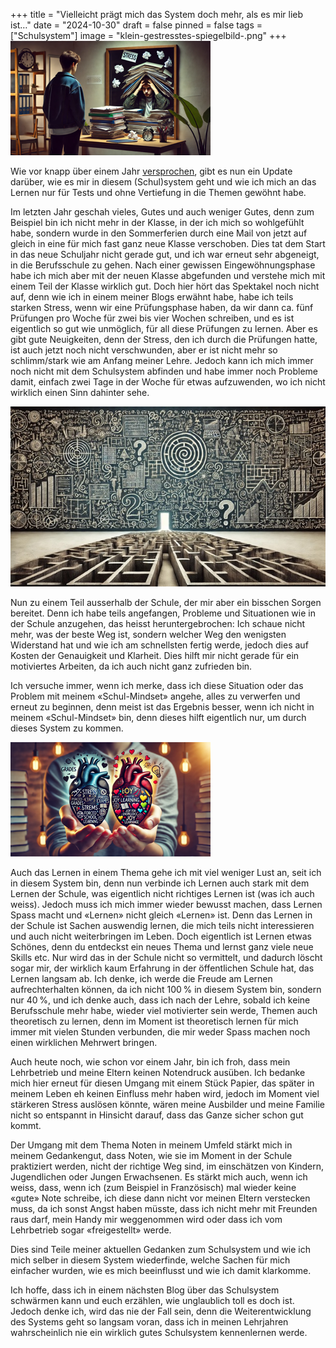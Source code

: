+++
title = "Vielleicht prägt mich das System doch mehr, als es mir lieb ist…"
date = "2024-10-30"
draft = false
pinned = false
tags = ["Schulsystem"]
image = "klein-gestresstes-spiegelbild-.png"
+++
![](klein-gestresstes-spiegelbild-.png)

Wie vor knapp über einem Jahr [versprochen](https://www.maelduwan.ch/neue-erkenntnis-doch-ist-diese-auch-gut/), gibt es nun ein Update darüber, wie es mir in diesem (Schul)system geht und wie ich mich an das Lernen nur für Tests und ohne Vertiefung in die Themen gewöhnt habe.

Im letzten Jahr geschah vieles, Gutes und auch weniger Gutes, denn zum Beispiel bin ich nicht mehr in der Klasse, in der ich mich so wohlgefühlt habe, sondern wurde in den Sommerferien durch eine Mail von jetzt auf gleich in eine für mich fast ganz neue Klasse verschoben. Dies tat dem Start in das neue Schuljahr nicht gerade gut, und ich war erneut sehr abgeneigt, in die Berufsschule zu gehen. Nach einer gewissen Eingewöhnungsphase habe ich mich aber mit der neuen Klasse abgefunden und verstehe mich mit einem Teil der Klasse wirklich gut. Doch hier hört das Spektakel noch nicht auf, denn wie ich in einem meiner Blogs erwähnt habe, habe ich teils starken Stress, wenn wir eine Prüfungsphase haben, da wir dann ca. fünf Prüfungen pro Woche für zwei bis vier Wochen schreiben, und es ist eigentlich so gut wie unmöglich, für all diese Prüfungen zu lernen. Aber es gibt gute Neuigkeiten, denn der Stress, den ich durch die Prüfungen hatte, ist auch jetzt noch nicht verschwunden, aber er ist nicht mehr so schlimm/stark wie am Anfang meiner Lehre. Jedoch kann ich mich immer noch nicht mit dem Schulsystem abfinden und habe immer noch Probleme damit, einfach zwei Tage in der Woche für etwas aufzuwenden, wo ich nicht wirklich einen Sinn dahinter sehe.

![](mittel-labirint-zu-einer-wand-voll-mit-wirrwar-.jpeg)

Nun zu einem Teil ausserhalb der Schule, der mir aber ein bisschen Sorgen bereitet. Denn ich habe teils angefangen, Probleme und Situationen wie in der Schule anzugehen, das heisst heruntergebrochen: Ich schaue nicht mehr, was der beste Weg ist, sondern welcher Weg den wenigsten Widerstand hat und wie ich am schnellsten fertig werde, jedoch dies auf Kosten der Genauigkeit und Klarheit. Dies hilft mir nicht gerade für ein motiviertes Arbeiten, da ich auch nicht ganz zufrieden bin.

Ich versuche immer, wenn ich merke, dass ich diese Situation oder das Problem mit meinem «Schul-Mindset» angehe, alles zu verwerfen und erneut zu beginnen, denn meist ist das Ergebnis besser, wenn ich nicht in meinem «Schul-Mindset» bin, denn dieses hilft eigentlich nur, um durch dieses System zu kommen.

![](klein-zwei-gespaltene-herzen-wegen-der-schule-.png)

Auch das Lernen in einem Thema gehe ich mit viel weniger Lust an, seit ich in diesem System bin, denn nun verbinde ich Lernen auch stark mit dem Lernen der Schule, was eigentlich nicht richtiges Lernen ist (was ich auch weiss). Jedoch muss ich mich immer wieder bewusst machen, dass Lernen Spass macht und «Lernen» nicht gleich «Lernen» ist. Denn das Lernen in der Schule ist Sachen auswendig lernen, die mich teils nicht interessieren und auch nicht weiterbringen im Leben. Doch eigentlich ist Lernen etwas Schönes, denn du entdeckst ein neues Thema und lernst ganz viele neue Skills etc. Nur wird das in der Schule nicht so vermittelt, und dadurch löscht sogar mir, der wirklich kaum Erfahrung in der öffentlichen Schule hat, das Lernen langsam ab. Ich denke, ich werde die Freude am Lernen aufrechterhalten können, da ich nicht 100 % in diesem System bin, sondern nur 40 %, und ich denke auch, dass ich nach der Lehre, sobald ich keine Berufsschule mehr habe, wieder viel motivierter sein werde, Themen auch theoretisch zu lernen, denn im Moment ist theoretisch lernen für mich immer mit vielen Stunden verbunden, die mir weder Spass machen noch einen wirklichen Mehrwert bringen.

Auch heute noch, wie schon vor einem Jahr, bin ich froh, dass mein Lehrbetrieb und meine Eltern keinen Notendruck ausüben. Ich bedanke mich hier erneut für diesen Umgang mit einem Stück Papier, das später in meinem Leben eh keinen Einfluss mehr haben wird, jedoch im Moment viel stärkeren Stress auslösen könnte, wären meine Ausbilder und meine Familie nicht so entspannt in Hinsicht darauf, dass das Ganze sicher schon gut kommt.

Der Umgang mit dem Thema Noten in meinem Umfeld stärkt mich in meinem Gedankengut, dass Noten, wie sie im Moment in der Schule praktiziert werden, nicht der richtige Weg sind, im einschätzen von Kindern, Jugendlichen oder Jungen Erwachsenen. Es stärkt mich auch, wenn ich weiss, dass, wenn ich (zum Beispiel in Französisch) mal wieder keine «gute» Note schreibe, ich diese dann nicht vor meinen Eltern verstecken muss, da ich sonst Angst haben müsste, dass ich nicht mehr mit Freunden raus darf, mein Handy mir weggenommen wird oder dass ich vom Lehrbetrieb sogar «freigestellt» werde.

Dies sind Teile meiner aktuellen Gedanken zum Schulsystem und wie ich mich selber in diesem System wiederfinde, welche Sachen für mich einfacher wurden, wie es mich beeinflusst und wie ich damit klarkomme.

Ich hoffe, dass ich in einem nächsten Blog über das Schulsystem schwärmen kann und euch erzählen, wie unglaublich toll es doch ist. Jedoch denke ich, wird das nie der Fall sein, denn die Weiterentwicklung des Systems geht so langsam voran, dass ich in meinen Lehrjahren wahrscheinlich nie ein wirklich gutes Schulsystem kennenlernen werde.
